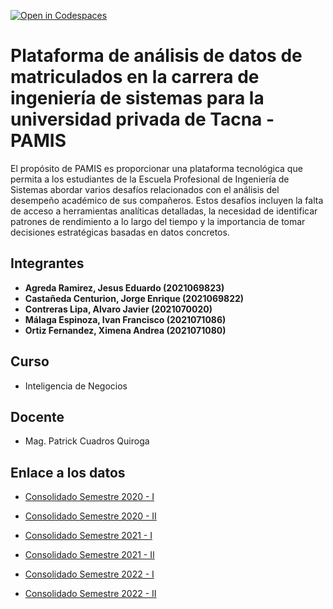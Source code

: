 [![Open in Codespaces](https://classroom.github.com/assets/launch-codespace-2972f46106e565e64193e422d61a12cf1da4916b45550586e14ef0a7c637dd04.svg)](https://classroom.github.com/open-in-codespaces?assignment_repo_id=15560290)

#  Plataforma de análisis de datos de matriculados en la carrera de ingeniería de sistemas para la universidad privada de Tacna - PAMIS

El propósito de PAMIS es proporcionar una plataforma tecnológica que permita a los estudiantes de la Escuela Profesional de Ingeniería de Sistemas abordar varios desafíos relacionados con el análisis del desempeño académico de sus compañeros. Estos desafíos incluyen la falta de acceso a herramientas analíticas detalladas, la necesidad de identificar patrones de rendimiento a lo largo del tiempo y la importancia de tomar decisiones estratégicas basadas en datos concretos.

## Integrantes
- **Agreda Ramirez, Jesus Eduardo			(2021069823)** 
- **Castañeda Centurion, Jorge Enrique		(2021069822)** 
- **Contreras Lipa, Alvaro Javier			(2021070020)** 
- **Málaga Espinoza, Ivan Francisco		(2021071086)**
- **Ortiz Fernandez, Ximena Andrea			(2021071080)**

## Curso
- Inteligencia de Negocios

## Docente
- Mag. Patrick Cuadros Quiroga

## Enlace a los datos
-  [Consolidado Semestre 2020 - I](https://docs.google.com/spreadsheets/d/1cIg5tDGIJB3h0LbpFJx4EUgkOMIlYVMK/edit?usp=sharing&ouid=105683032286356296046&rtpof=true&sd=true)

-  [Consolidado Semestre 2020 - II](https://docs.google.com/spreadsheets/d/1eaYI-YMzZYpGdQ3vCbRQ28YCHEucd3Fi/edit?usp=sharing&ouid=105683032286356296046&rtpof=true&sd=true)

-  [Consolidado Semestre 2021 - I](https://docs.google.com/spreadsheets/d/1oR_VQalTpQ3ZywmnBypG0NKYe4vTw7sf/edit?usp=sharing&ouid=105683032286356296046&rtpof=true&sd=true)

-  [Consolidado Semestre 2021 - II](https://docs.google.com/spreadsheets/d/1x3-4pQaRQgEPI5ymfbOjxNAuNmJLEyI3/edit?usp=sharing&ouid=105683032286356296046&rtpof=true&sd=true)

-  [Consolidado Semestre 2022 - I](https://docs.google.com/spreadsheets/d/1rwH7N_DOPicpMzaNN9rf5wD1CHzeQA0E/edit?usp=sharing&ouid=105683032286356296046&rtpof=true&sd=true)

-  [Consolidado Semestre 2022 - II](https://docs.google.com/spreadsheets/d/10kJhI5DXXkWpJ0_mLp-LQxszpHnUWk9N/edit?usp=sharing&ouid=105683032286356296046&rtpof=true&sd=true)
